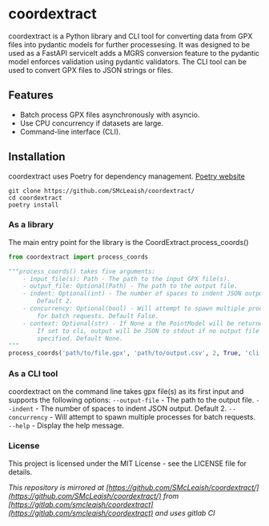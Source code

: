 # coordextract
coordextract is a Python library and CLI tool for converting data from 
GPX files into pydantic models for further processesing. It was designed 
to be used as a FastAPI serviceIt adds a MGRS conversion feature to the 
pydantic model enforces validation using  pydantic validators. The CLI 
tool can be used to convert GPX files to JSON strings or files. 

## Features

- Batch process GPX files asynchronously with asyncio.
- Use CPU concurrency if datasets are large.
- Command-line interface (CLI).

## Installation
coordextract uses Poetry for dependency management.
[Poetry website](https://python-poetry.org/docs/)
```shell
git clone https://github.com/SMcLeaish/coordextract/
cd coordextract
poetry install
```
### As a library

The main entry point for the library is the CoordExtract.process_coords()
```python
from coordextract import process_coords

"""process_coords() takes five arguments:
    - input_file(s): Path - The path to the input GPX file(s).
    - output_file: Optional(Path) - The path to the output file.
    - indent: Optional(int) - The number of spaces to indent JSON output. 
        Default 2.
    - concurrency: Optional(bool) - Will attempt to spawn multiple processes
        for batch requests. Default False.
    - context: Optional(str) - If None a the PointModel will be returned. 
        If set to cli, output will be JSON to stdout if no output file is 
        specified. Default None.
"""
process_coords('path/to/file.gpx', 'path/to/output.csv', 2, True, 'cli')
```

### As a CLI tool

coordextract on the command line takes gpx file(s) as its first input and
supports the following options:
`--output-file` - The path to the output file.
`--indent` - The number of spaces to indent JSON output. Default 2.
`--concurrency` - Will attempt to spawn multiple processes for batch requests.
`--help` - Display the help message.

### License

This project is licensed under the MIT License - see the LICENSE file for details.

 *This repository is mirrored at [https://github.com/SMcLeaish/coordextract/](https://github.com/SMcLeaish/coordextract/) 
from [https://gitlab.com/smcleaish/coordextract](https://gitlab.com/smcleaish/coordextract) and uses gitlab CI*
